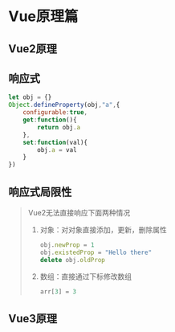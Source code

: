# Vue原理篇

## Vue2原理

## 响应式

```js
let obj = {}
Object.defineProperty(obj,"a",{
    configurable:true,
    get:function(){
        return obj.a
    },
    set:function(val){
        obj.a = val
    }
})
```

## 响应式局限性

> Vue2无法直接响应下面两种情况
>
> 1. 对象：对对象直接添加，更新，删除属性
>
>    ```js
>    obj.newProp = 1
>    obj.existedProp = "Hello there"
>    delete obj.oldProp
>    ```
>
> 2. 数组：直接通过下标修改数组
>
>    ```js
>    arr[3] = 3
>    ```

## Vue3原理